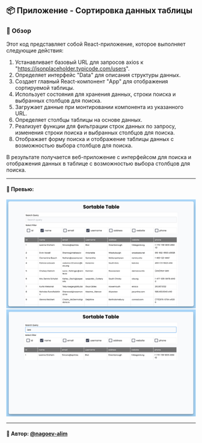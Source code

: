 ## 📦 Приложение - Сортировка данных таблицы

### 🚀 Обзор
Этот код представляет собой React-приложение, которое выполняет следующие действия:

1. Устанавливает базовый URL для запросов axios к "https://jsonplaceholder.typicode.com/users".
2. Определяет интерфейс "Data" для описания структуры данных.
3. Создает главный React-компонент "App" для отображения сортируемой таблицы.
4. Использует состояния для хранения данных, строки поиска и выбранных столбцов для поиска.
5. Загружает данные при монтировании компонента из указанного URL.
6. Определяет столбцы таблицы на основе данных.
7. Реализует функции для фильтрации строк данных по запросу, изменения строки поиска и выбранных столбцов для поиска.
8. Отображает форму поиска и отображение таблицы данных с возможностью выбора столбцов для поиска.

В результате получается веб-приложение с интерфейсом для поиска и отображения данных в таблице с возможностью выбора столбцов для поиска.

---
#### 🌄 Превью:
![Превью](public/images/preview.jpg)
![Превью](public/images/preview_1.jpg)


-----
#### 🙌 Автор: [@nagoev-alim](https://github.com/nagoev-alim)

